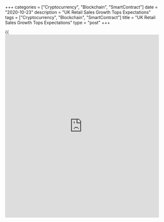 +++
categories = ["Cryptocurrency", "Blockchain", "SmartContract"]
date = "2020-10-23"
description = "UK Retail Sales Growth Tops Expectations"
tags = ["Cryptocurrency", "Blockchain", "SmartContract"]
title = "UK Retail Sales Growth Tops Expectations"
type = "post"
+++

{{<iframe id="large-banner" src="https://www.bounty.group/#slide=1.0" width="100%" height="600" scrolling="no" style="border: 0px solid rgb(216, 221, 230); border-radius: 3px;">}}

UK retail sales grew for a fifth consecutive month in September and
exceeded expectations by a wide margin supported by food and online
sales as well as a recovery in non-food sales, preliminary data from the
Office for National Statistics showed on Friday.

The volume of retail sales grew 1.5 percent month-on-month in September,
which was much bigger than the 0.4 percent increase economists had
forecast.

The growth for August was revised up to 0.9 percent from 0.8 percent.

Sales excluding fuel rose 1.6 percent monthly, exceeding the forecast
for 0.5 percent growth, after a 0.6 percent increase in August.

Retail sales were 5.5 percent higher compared to February's pre-pandemic
level, ONS said.

Food stores sales grew for a second month, by 0.7 percent after a 0.4
percent increase in the previous month.

Non-food store sales grew 4 percent after a 3.2 percent increase in
August, led by a 7.3 percent growth in household goods sales. Fuel sales
rose just 0.1 percent.

The proportion of online sales was at 27.5 percent in September versus
20.1 percent in February. This was despite small monthly declines across
most of the retail sector.

The share of online sales by food stores nearly doubled to 10.4 percent
in September from 5.4 percent in February.

"Food stores and online retailers have fared particularly well in recent
months and most other store types have now recovered to pre-pandemic
levels too after being subject to temporary closures during restrictions
in the spring," ONS statistician Jonathan Athow said.

Spending on home improvement and gardening items in particular have
boosted sales, the ONS official said.

Athow also said that clothing store sales have been slower to recover
and fuel sales remain subdued as people continue to work from home and
have reduced the amount the travel.

On a year-on-year basis, retail sales increased 4.7 percent in September
following a revised 2.7 percent growth in the previous month. Excluding
fuel, retail sales rose 6.4 percent after a 4.3 percent growth in
August.

Economists had forecast 3.7 percent and 5 percent gains, respectively.

Meanwhile, the resurgence of [coronavirus][1] infection suggest economic
activity is likely to be hurt again in the coming months.

"While retail is unlikely to be as badly affected as other sectors by
the Covid-19 resurgence, the deteriorating outlook is nevertheless
another reason to think the post-lockdown recovery in UK economic
activity has reached its limit," ING economist James Smith said.

ING expects October monthly GDP to record a contraction.

For comments and feedback [contact](https://www.playgroundfx.com/contact/): editorial@rtt[news](https://www.letsplayfx.com/blog/forex-news-website/).com

[Economic News][2]

 **What parts of the world are seeing the best (and worst) economic
performances lately? Click[here][3] to check out our [Econ Scorecard][3]
and find out! See up-to-the-moment [ranking](https://www.playgroundfx.com/blog/crypto-exchange-ranking/)s for the best and worst
performers in [GDP][4], [unemployment rate][5], [inflation][6] and much
more.**

   1. www.rtt[news](https://www.letsplayfx.com/blog/forex-news-website/).com/list/coronavirus.aspx
   2. www.rtt[news](https://www.letsplayfx.com/blog/forex-news-website/).com/Content/EconomicNews.aspx
   3. www.rtt[news](https://www.letsplayfx.com/blog/forex-news-website/).com/economic-scorecard/world-rank/retail-sales/highest-performance.aspx
   4. www.rtt[news](https://www.letsplayfx.com/blog/forex-news-website/).com/economic-scorecard/world-rank/GDP/highest-performance.aspx
   5. www.rtt[news](https://www.letsplayfx.com/blog/forex-news-website/).com/economic-scorecard/world-rank/unemployment-rate/lowest-performance.aspx
   6. www.rtt[news](https://www.letsplayfx.com/blog/forex-news-website/).com/economic-scorecard/world-rank/CPI/highest-performance.aspx